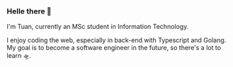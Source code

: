 ### Helle there 👋
I'm Tuan, currently an MSc student in Information Technology.

I enjoy coding the web, especially in back-end with Typescript and Golang. My goal is to become a software engineer in the future, so there's a lot to learn 🛸.

<!--
**sonata1999/sonata1999** is a ✨ _special_ ✨ repository because its `README.md` (this file) appears on your GitHub profile.

Here are some ideas to get you started:

- 🔭 I’m currently working on ...
- 🌱 I’m currently learning ...
- 👯 I’m looking to collaborate on ...
- 🤔 I’m looking for help with ...
- 💬 Ask me about ...
- 📫 How to reach me: ...
- 😄 Pronouns: ...
- ⚡ Fun fact: ...
-->
